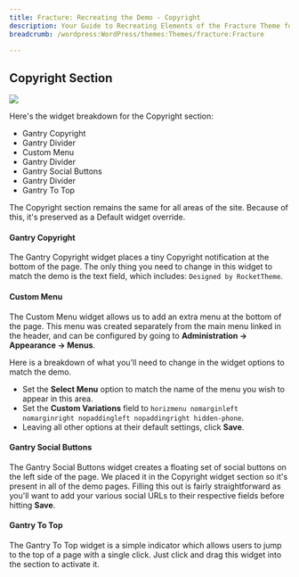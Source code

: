 ```yaml
---
title: Fracture: Recreating the Demo - Copyright
description: Your Guide to Recreating Elements of the Fracture Theme for WordPress
breadcrumb: /wordpress:WordPress/themes:Themes/fracture:Fracture

---
```


Copyright Section
-----
![][demo2]

Here's the widget breakdown for the Copyright section:

* Gantry Copyright
* Gantry Divider
* Custom Menu
* Gantry Divider
* Gantry Social Buttons
* Gantry Divider
* Gantry To Top

The Copyright section remains the same for all areas of the site. Because of this, it's preserved as a Default widget override.

#### Gantry Copyright
The Gantry Copyright widget places a tiny Copyright notification at the bottom of the page. The only thing you need to change in this widget to match the demo is the text field, which includes: `Designed by RocketTheme`. 

#### Custom Menu
The Custom Menu widget allows us to add an extra menu at the bottom of the page. This menu was created separately from the main menu linked in the header, and can be configured by going to **Administration -> Appearance -> Menus**.

Here is a breakdown of what you'll need to change in the widget options to match the demo.

* Set the **Select Menu** option to match the name of the menu you wish to appear in this area.
* Set the **Custom Variations** field to `horizmenu nomarginleft nomarginright nopaddingleft nopaddingright hidden-phone`.
* Leaving all other options at their default settings, click **Save**.

#### Gantry Social Buttons
The Gantry Social Buttons widget creates a floating set of social buttons on the left side of the page. We placed it in the Copyright widget section so it's present in all of the demo pages. Filling this out is fairly straightforward as you'll want to add your various social URLs to their respective fields before hitting **Save**.

#### Gantry To Top
The Gantry To Top widget is a simple indicator which allows users to jump to the top of a page with a single click. Just click and drag this widget into the section to activate it.

[demo2]: assets/wp_fracture_demo_7.jpeg